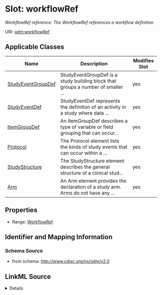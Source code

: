 # Slot: workflowRef


_WorkflowRef reference: The WorkflowRef references a workflow definition_



URI: [odm:workflowRef](http://www.cdisc.org/ns/odm/v2.0/workflowRef)



<!-- no inheritance hierarchy -->




## Applicable Classes

| Name | Description | Modifies Slot |
| --- | --- | --- |
[StudyEventGroupDef](StudyEventGroupDef.md) | StudyEventGroupDef is a study building block that groups a number of smaller ... |  yes  |
[StudyEventDef](StudyEventDef.md) | StudyEventDef represents the definition of an activity in a study where data ... |  yes  |
[ItemGroupDef](ItemGroupDef.md) | An ItemGroupDef describes a type of variable or field grouping that can occur... |  yes  |
[Protocol](Protocol.md) | The Protocol element lists the kinds of study events that can occur within a ... |  yes  |
[StudyStructure](StudyStructure.md) | The StudyStructure element describes the general structure of a clinical stud... |  yes  |
[Arm](Arm.md) | An Arm element provides the declaration of a study arm. Arms do not have any ... |  yes  |







## Properties

* Range: [WorkflowRef](WorkflowRef.md)





## Identifier and Mapping Information







### Schema Source


* from schema: http://www.cdisc.org/ns/odm/v2.0




## LinkML Source

<details>
```yaml
name: workflowRef
description: 'WorkflowRef reference: The WorkflowRef references a workflow definition'
from_schema: http://www.cdisc.org/ns/odm/v2.0
rank: 1000
identifier: false
alias: workflowRef
domain_of:
- StudyEventGroupDef
- StudyEventDef
- ItemGroupDef
- Protocol
- StudyStructure
- Arm
range: WorkflowRef

```
</details>